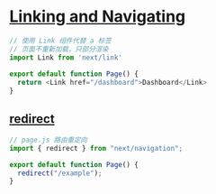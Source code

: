 # [Linking and Navigating](https://nextjs.org/docs/app/building-your-application/routing/linking-and-navigating)

```js
// 使用 Link 组件代替 a 标签
// 页面不重新加载，只部分渲染
import Link from 'next/link'
 
export default function Page() {
  return <Link href="/dashboard">Dashboard</Link>
}
```

## [redirect](https://nextjs.org/docs/app/api-reference/functions/redirect)

```js
// page.js 路由重定向
import { redirect } from "next/navigation";

export default function Page() {
  redirect("/example");
}
```
